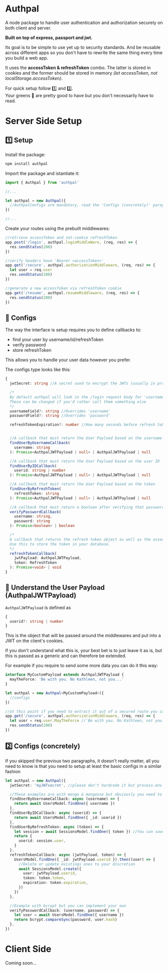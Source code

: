 # Authpal

A node package to handle user authentication and authorization securely on both client and server.

**Built on top of express, passport and jwt.**

Its goal is to be simple to use yet up to security standards. And be reusable across different apps so you don't have to rewrite the same thing every time you build a web app.

It uses the **accessToken & refreshToken** combo.
The latter is stored in cookies and the former should be stored in memory _(let accessToken, not localStorage.accessToken)_.

For quick setup follow [1️⃣](#1️⃣-setup) and [2️⃣](#2️⃣-configs-concretely).  
Your greens 🥦 are pretty good to have but you don't necessarily have to read.

# Server Side Setup

## 1️⃣ Setup

Install the package:

```bash
npm install authpal
```

Import the package and istantiate it:

```typescript
import { Authpal } from 'authpal'

//...

let authpal = new Authpal({
  //AuthpalConfigs are mandatory, read the 'Configs (concretely)' paragraph below
})

//...
```

Create your routes using the prebuilt middlewares:

```typescript
//retrieve accessToken and set-cookie refreshToken
app.post('/login', authpal.loginMiddleWare, (req, res) => {
  res.sendStatus(200)
})

//verify headers have 'Bearer <accessToken>'
app.get('/secure', authpal.authorizationMiddleware, (req, res) => {
  let user = req.user
  res.sendStatus(200)
})

//generate a new accessToken via refreshToken cookie
app.get('/resume', authpal.resumeMiddleware, (req, res) => {
  res.sendStatus(200)
})
```

## 🥦 Configs

The way the interface is setup requires you to define callbacks to:

- find your user by username/id/refreshToken
- verify password
- store refreshToken

This allows you to handle your user data however you prefer.

The configs type looks like this:

```typescript
{
  jwtSecret: string //A secret used to encrypt the JWTs (usually in process.env.JWT_SECRET)

  /*
  By default authpal will look in the /login request body for 'username' and 'password'.
  These can be changed if you'd rather call them something else
  */
  usernameField?: string //Overrides 'username'
  passwordField?: string //Overrides 'password'

  refreshTokenExpiration?: number //How many seconds before refresh token expires (default 14 days)


  //A callback that must return the User Payload based on the username
  findUserByUsernameCallback(
    username: string
  ): Promise<AuthpalJWTPayload | null> | AuthpalJWTPayload | null

  //A callback that must return the User Payload based on the user ID
  findUserByIDCallback(
    userid: string | number
  ): Promise<AuthpalJWTPayload | null> | AuthpalJWTPayload | null

  //A callback that must return the User Payload based on the token
  findUserByRefreshToken(
    refreshToken: string
  ): Promise<AuthpalJWTPayload | null> | AuthpalJWTPayload | null

  //A callback that must return a boolean after verifying that password matches the user
  verifyPasswordCallback(
    username: string,
    password: string
  ): Promise<boolean> | boolean

  /*
  A callback that returns the refresh token object as well as the associated User Payload.
  Use this to store the token in your database.
  */
  refreshTokenCallback(
    jwtPayload: AuthpalJWTPayload,
    token: RefreshToken
  ): Promise<void> | void
}
```

## 🥦 Understand the User Payload (AuthpalJWTPayload)

`AuthpalJWTPayload` is defined as

```typescript
{
  userid?: string | number
}
```

This is the object that will be passed around the middlewares and put into a JWT on the client's cookies.

If you don't understand what this is, your best bet is to just leave it as is, but this is passed as a generic and can therefore be extended.

For example if you require to send some more data you can do it this way:

```typescript
interface MyCustomPayload extends AuthpalJWTPayload {
  mayTheForce: 'Be with you. No Kathleen, not you...'
}

let authpal = new Authpal<MyCustomPayload>({
  //configs
})

//at this point if you need to extract it out of a secured route you can access
app.get('/secure', authpal.authorizationMiddleware, (req, res) => {
  let user = req.user.MayTheForce //'Be with you. No Kathleen, not you...'
  res.sendStatus(200)
})
```

## 2️⃣ Configs (concretely)

If you skipped the previous two paragraphs, it doesn't really matter, all you need to know is that you need to setup at least the basic configs in a similar fashion

```typescript
let authpal = new Authpal({
  jwtSecret: 'myJWTsecret', //please don't hardcode it but process.env.JWT_SECRET or something,

  //These examples are with mongo & mongoose but obviously you need to implement your own fetch callbacks
  findUserByUsernameCallback: async (username) => {
    return await UsersModel.findOne({ username })
  },
  findUserByIDCallback: async (userid) => {
    return await UsersModel.findOne({ _id: userid })
  },
  findUserByRefreshToken: async (token) => {
    let session = await SessionsModel.findOne({ token }) //You can save the tokens wherever you want, even straight up in the users documents.
    return {
      userid: session.user,
    }
  },
  refreshTokenCallback: async (jwtPayload, token) => {
    UsersModel.findOne({ _id: jwtPayload.userid }).then((user) => {
      //Delete or update existings ones to your discretion
      await SessionsModel.create({
        user: jwtPayload.userid,
        token: token.token,
        expiration: token.expiration,
      })
    })
  },

  //Example with bcrypt but you can implement your own
  verifyPasswordCallback: (username, password) => {
    let user = await UsersModel.findOne({ username })
    return bcrypt.compareSync(password, user.hash)
  },
})
```

# Client Side

Coming soon...
